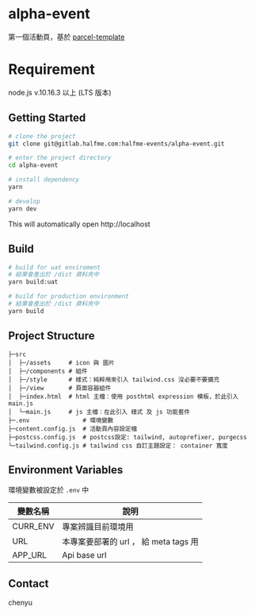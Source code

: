 # alpha-event

第一個活動頁，基於 [parcel-template](https://gitlab.halfme.com/frontend-boilerplates/parcel-template)

# Requirement

node.js v.10.16.3 以上 (LTS 版本)

## Getting Started

```bash
# clone the project
git clone git@gitlab.halfme.com:halfme-events/alpha-event.git

# enter the project directory
cd alpha-event

# install dependency
yarn

# develop
yarn dev
```

This will automatically open http://localhost

## Build

```bash
# build for uat enviroment
# 結果會產出於 /dist 資料夾中
yarn build:uat

# build for production environment
# 結果會產出於 /dist 資料夾中
yarn build
```

## Project Structure

```shell
├─src
│  ├─/assets     # icon 與 圖片
│  ├─/components # 組件
│  ├─/style      # 樣式：純粹用來引入 tailwind.css 沒必要不要擴充
│  ├─/view       # 頁面容器組件
│  ├─index.html  # html 主檔：使用 posthtml expression 模板，於此引入 main.js
│  └─main.js     # js 主檔：在此引入 樣式 及 js 功能套件
├─.env               # 環境變數
├─content.config.js  # 活動頁內容設定檔
├─postcss.config.js  # postcss設定: tailwind, autoprefixer, purgecss
└─tailwind.config.js # tailwind css 自訂主題設定： container 寬度

```

## Environment Variables

環境變數被設定於 `.env` 中

| 變數名稱 | 說明                                  |
| -------- | ------------------------------------- |
| CURR_ENV | 專案辨識目前環境用                    |
| URL      | 本專案要部署的 url ， 給 meta tags 用 |
| APP_URL  | Api base url                          |

## Contact

chenyu
